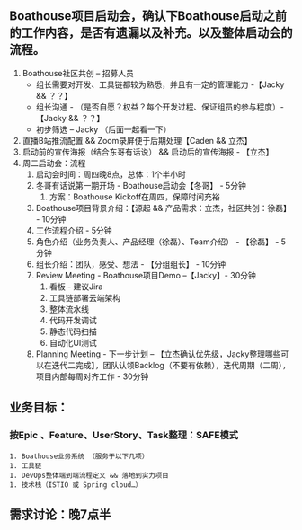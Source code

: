 ## Boathouse项目启动会，确认下Boathouse启动之前的工作内容，是否有遗漏以及补充。以及整体启动会的流程。
1. Boathouse社区共创 – 招募人员
    * 组长需要对开发、工具链都较为熟悉，并且有一定的管理能力 -【Jacky && ？？】
    * 组长沟通 - （是否自愿？权益？每个开发过程、保证组员的参与程度）-【Jacky && ？？】
    * 初步筛选 – Jacky （后面一起看一下）
1. 直播B站推流配置 && Zoom录屏便于后期处理【Caden && 立杰】
1. 启动前的宣传海报（结合东哥有话说） &&  启动后的宣传海报  - 【立杰】 
1. 周二启动会：流程
    1. 启动会时间：周四晚8点，总体：1个半小时
    1. 冬哥有话说第一期开场 - Boathouse启动会【冬哥】 - 5分钟
        1. 方案：Boathouse Kickoff在周四，保障时间充裕
    1. Boathouse项目背景介绍：【源起 && 产品需求：立杰，社区共创：徐磊】 -  10分钟
    1. 工作流程介绍 - 5分钟
    1. 角色介绍（业务负责人、产品经理（徐磊）、Team介绍） - 【徐磊】 - 5分钟
    1. 组长介绍：团队，感受、想法 - 【分组组长】 - 10分钟
    1. Review Meeting - Boathouse项目Demo –【Jacky】- 30分钟
        1. 看板 - 建议Jira
        1. 工具链部署云端架构
        1. 整体流水线
        1. 代码开发调试
        1. 静态代码扫描
        1. 自动化UI测试
    1. Planning Meeting - 下一步计划 – 【立杰确认优先级，Jacky整理哪些可以在迭代二完成】，团队认领Backlog（不要有依赖），迭代周期（二周），项目内部每周对齐工作 - 30分钟

## 业务目标：
### 按Epic 、Feature、UserStory、Task整理：SAFE模式
    1. Boathouse业务系统 （服务于以下几项）
    1. 工具链
    1. DevOps整体端到端流程定义 && 落地到实力项目
    1. 技术栈（ISTIO 或 Spring cloud…）
## 需求讨论：晚7点半